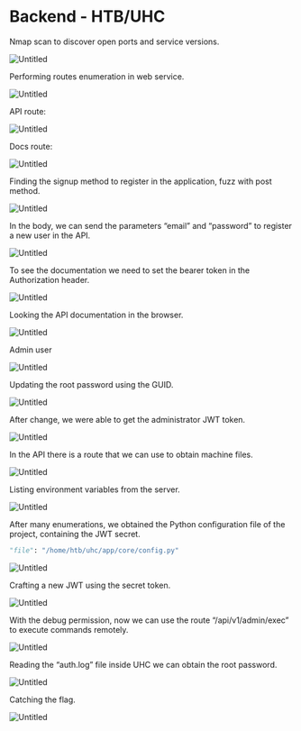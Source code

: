 # Backend - HTB/UHC

Nmap scan to discover open ports and service versions.

![Untitled](Backend/Untitled.png)

Performing routes enumeration in web service.

![Untitled](Backend/Untitled%201.png)

API route:

![Untitled](Backend/Untitled%202.png)

Docs route:

![Untitled](Backend/Untitled%203.png)

Finding the signup method to register in the application, fuzz with post method.

![Untitled](Backend/Untitled%204.png)

In the body, we can send the parameters “email” and “password” to register a new user in the API.

![Untitled](Backend/Untitled%205.png)

To see the documentation we need to set the bearer token in the Authorization header.

![Untitled](Backend/Untitled%206.png)

Looking the API documentation in the browser.

![Untitled](Backend/Untitled%207.png)

Admin user 

![Untitled](Backend/Untitled%208.png)

Updating the root password using the GUID.

![Untitled](Backend/Untitled%209.png)

After change, we were able to get the administrator JWT token.

![Untitled](Backend/Untitled%2010.png)

In the API there is a route that we can use to obtain machine files.

![Untitled](Backend/Untitled%2011.png)

Listing environment variables from the server.

![Untitled](Backend/Untitled%2012.png)

After many enumerations, we obtained the Python configuration file of the project, containing the JWT secret.

```python
"file": "/home/htb/uhc/app/core/config.py"
```

![Untitled](Backend/Untitled%2013.png)

Crafting a new JWT using the secret token.

![Untitled](Backend/Untitled%2014.png)

With the debug permission, now we can use the route “/api/v1/admin/exec” to execute commands remotely.

![Untitled](Backend/Untitled%2015.png)

Reading the “auth.log” file inside UHC we can obtain the root password.

![Untitled](Backend/Untitled%2016.png)

Catching the flag.

![Untitled](Backend/Untitled%2017.png)